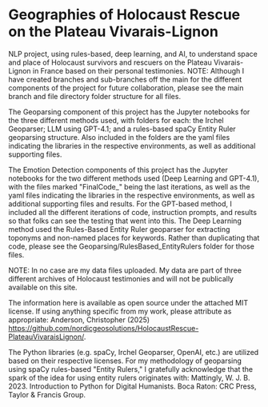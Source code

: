# Geographies of Holocaust Rescue on the Plateau Vivarais-Lignon
NLP project, using rules-based, deep learning, and AI, to understand space and place of Holocaust survivors and rescuers on the Plateau Vivarais-Lignon in France based on their personal testimonies.  NOTE:  Although I have created branches and sub-branches off the main for the different components of the project for future collaboration, please see the main branch and file directory folder structure for all files.

The Geoparsing component of this project has the Jupyter notebooks for the three different methods used, with folders for each:  the Irchel Geoparser; LLM using GPT-4.1; and a rules-based spaCy Entity Ruler geoparsing structure.  Also included in the folders are the yaml files indicating the libraries in the respective environments, as well as additional supporting files.  

The Emotion Detection components of this project has the Jupyter notebooks for the two different methods used (Deep Learning and GPT-4.1), with the files marked "FinalCode_" being the last iterations, as well as the yaml files indicating the libraries in the respective environments, as well as additional supporting files and results.  For the GPT-based method, I included all the different iterations of code, instruction prompts, and results so that folks can see the testing that went into this.  The Deep Learning method used the Rules-Based Entity Ruler geoparser for extracting toponyms and non-named places for keywords.  Rather than duplicating that code, please see the Geoparsing/RulesBased_EntityRulers folder for those files.     

NOTE:  In no case are my data files uploaded.  My data are part of three different archives of Holocaust testimonies and will not be publically available on this site.

The information here is available as open source under the attached MIT license.  If using anything specific from my work, please attribute as appropriate:  Anderson, Christopher (2025) https://github.com/nordicgeosolutions/HolocaustRescue-PlateauVivaraisLignon/.

The Python libraries (e.g. spaCy, Irchel Geoparser, OpenAI, etc.) are utilized based on their respective licenses.  For my methodology of geoparsing using spaCy rules-based "Entity Rulers," I gratefully acknowledge that the spark of the idea for using entity rulers originates with: Mattingly, W. J. B. 2023. Introduction to Python for Digital Humanists. Boca Raton: CRC Press, Taylor & Francis Group.
